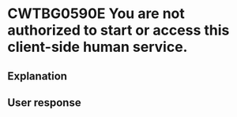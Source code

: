 # CWTBG0590E You are not authorized to start or access this client-side human service.

## Explanation

## User response
